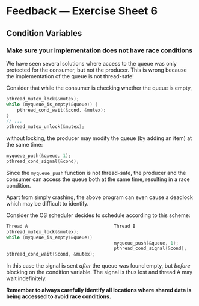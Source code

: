 # Feedback — Exercise Sheet 6

## Condition Variables

### Make sure your implementation does not have race conditions

We have seen several solutions where access to the queue was only protected for the consumer, but not the producer.
This is wrong because the implementation of the queue is not thread-safe!

Consider that while the consumer is checking whether the queue is empty,

```c
pthread_mutex_lock(&mutex);
while (myqueue_is_empty(&queue)) {
    pthread_cond_wait(&cond, &mutex);
}
// ...
pthread_mutex_unlock(&mutex);
```

without locking, the producer may modify the queue (by adding an item) at the same time:

```c
myqueue_push(&queue, 1);
pthread_cond_signal(&cond);
```

Since the `myqueue_push` function is not thread-safe, the producer and the consumer can access the queue both at the same time, resulting in a race condition.

Apart from simply crashing, the above program can even cause a deadlock which may be difficult to identify.

Consider the OS scheduler decides to schedule according to this scheme:

```c
Thread A                                Thread B
pthread_mutex_lock(&mutex);
while (myqueue_is_empty(&queue))
                                        myqueue_push(&queue, 1);
                                        pthread_cond_signal(&cond);
pthread_cond_wait(&cond, &mutex);
```

In this case the signal is sent _after_ the queue was found empty, but _before_ blocking on the condition variable. The signal is thus lost and thread A may wait indefinitely.

**Remember to always carefully identify all locations where shared data is being accessed to avoid race conditions.**
